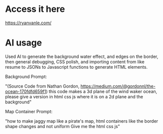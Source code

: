 # Access it here
https://ryanvanle.com/

# AI usage
Used AI to generate the background water effect, and edges on the border, then general debugging, CSS polish, and importing content from like resume to JSONs to Javascript functions to generate HTML elements.

Background Prompt:

"(Source Code from Nathan Gordon, https://medium.com/@gordonnl/the-ocean-170fdfd659f1) this code makes a 3d plane of the wind waker ocean, please give a version in html css js where it is on a 2d plane and the background"


Map Container Prompt:

"how to make jaggy map like a pirate's map, html containers
like the border shape changes and not uniform
Give me the html css js"




